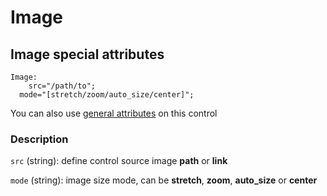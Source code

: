 # Image

## Image special attributes
    Image:
	    src="/path/to";
      mode="[stretch/zoom/auto_size/center]";

You can also use [general attributes](GeneralAttributes.md) on this control

### Description
`src` (string): define control source image **path** or **link**

`mode` (string): image size mode, can be **stretch**, **zoom**, **auto_size** or **center**
